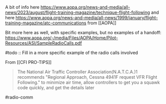 A bit of info here https://www.aopa.org/news-and-media/all-news/2023/august/flight-training-magazine/technique-flight-following and here https://www.aopa.org/news-and-media/all-news/1999/january/flight-training-magazine/atc-communications from [[AOPA]]

Bit more here as well, with specific examples, but no examples of a handoff: https://www.aopa.org/-/media/Files/AOPA/Home/Pilot-Resources/ASI/SampleRadioCalls.pdf

#todo :: Fill in a more specific example of the radio calls involved

From [[CFI PRO-TIPS]]
> The National Air Traffic Controller 
Association(N.A.T.C.A.)1 recommends "Regional 
Approach, Cessna 4941F request VFR Flight 
Following." to minimize air time, allow 
controllers to get you a squawk code quickly, 
and get the details later

#radio-comm